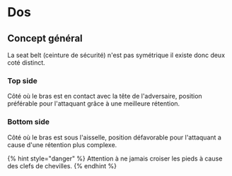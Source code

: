 # Dos

## Concept général

La seat belt (ceinture de sécurité) n'est pas symétrique il existe donc deux coté distinct.

### Top side

Côté où le bras est en contact avec la tête de l'adversaire, position préférable pour l'attaquant grâce à une meilleure rétention.

### Bottom side

Côté où le bras est sous l'aisselle, position défavorable pour l'attaquant a cause d'une rétention plus complexe.

{% hint style="danger" %}
Attention à ne jamais croiser les pieds à cause des clefs de chevilles.
{% endhint %}
